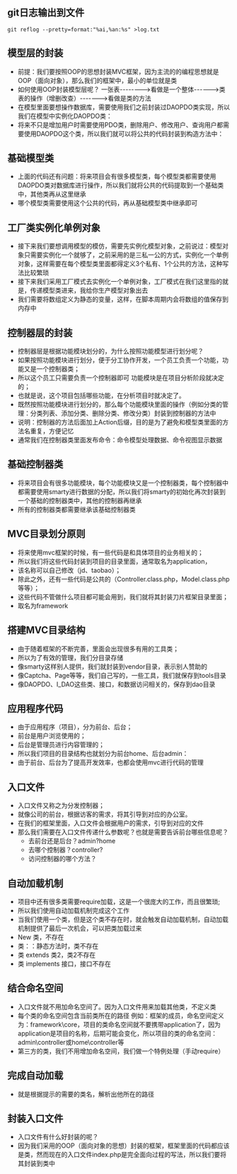 ## git日志输出到文件
``` git
git reflog --pretty=format:"%ai,%an:%s" >log.txt
```

## 模型层的封装
 - 前提：我们要按照OOP的思想封装MVC框架，因为主流的的编程思想就是OOP（面向对象），那么我们的框架中，最小的单位就是类
 - 如何使用OOP封装模型层呢？
   一张表-------->看做是一个整体------>类
   表的操作（增删改查）------->看做是类的方法
 - 在模型里面要想操作数据库，需要使用我们之前封装过DAOPDO类实现，所以我们在模型中实例化DAOPDO类：
 - 将来不只是增加用户时需要使用PDO类，删除用户、修改用户、查询用户都需要使用DAOPDO这个类，所以我们就可以将公共的代码封装到构造方法中：
## 基础模型类
 - 上面的代码还有问题：将来项目会有很多模型类，每个模型类都需要使用DAOPDO类对数据库进行操作，所以我们就将公共的代码提取到一个基础类中，其他类再从这里继承 
 - 哪个模型类需要使用这个公共的代码，再从基础模型类中继承即可
##	工厂类实例化单例对象
 - 接下来我们要想调用模型的模仿，需要先实例化模型对象，之前说过：模型对象只需要实例化一个就够了，之前采用的是三私一公的方式，实例化一个单例对象，这样需要在每个模型类里面都得定义3个私有、1个公共的方法，这种写法比较繁琐
 - 接下来我们采用工厂模式去实例化一个单例对象，工厂模式在我们这里指的就是，传递模型类进来，我给你生产模型对象出去
 - 我们需要将数组定义为静态的变量，这样，在脚本周期内会将数组的值保存到内存中
 
 
## 控制器层的封装
 - 控制器层是根据功能模块划分的，为什么按照功能模型进行划分呢？
 - 如果按照功能模块进行划分，便于分工协作开发，一个员工负责一个功能，功能又是一个控制器类；
 - 所以这个员工只需要负责一个控制器即可
功能模块是在项目分析阶段就决定的；
 - 也就是说，这个项目包括哪些功能，在分析项目时就决定了。
 - 既然按照功能模块进行划分的，那么每个功能模块里面的操作（例如分类的管理：分类列表、添加分类、删除分类、修改分类）封装到控制器的方法中
 - 说明：控制器的方法后面加上Action后缀，目的是为了避免和模型类里面的方法名重复，方便记忆
 - 通常我们在控制器类里面发布命令：命令模型处理数据、命令视图显示数据
## 基础控制器类
 - 将来项目会有很多功能模块，每个功能模块又是一个控制器类，每个控制器中都需要使用smarty进行数据的分配，所以我们将smarty的初始化再次封装到一个基础的控制器类中，其他的控制器再继承
 - 所有的控制器类都需要继承该基础控制器类

## MVC目录划分原则
 - 将来使用mvc框架的时候，有一些代码是和具体项目的业务相关的；
 - 所以我们将这些代码封装到项目的目录里面，通常取名为application，
 - 该名称可以自己修改（jd、taobao）；
 - 除此之外，还有一些代码是公共的（Controller.class.php，Model.class.php等等）；
 - 这些代码不管做什么项目都可能会用到，我们就将其封装刀片框架目录里面；
 - 取名为framework
## 搭建MVC目录结构
 - 由于随着框架的不断完善，里面会出现很多有用的工具类；
 - 所以为了有效的管理，我们分目录存储
 - 像smarty这样别人提供，我们就封装到vendor目录，表示别人赞助的
 - 像Captcha、Page等等，我们自己写的，一些工具，我们就保存到tools目录
 - 像DAOPDO、I_DAO这些类、接口，和数据访问相关的，保存到dao目录
## 应用程序代码
 - 由于应用程序（项目），分为前台、后台；
 - 前台是用户浏览使用的；
 - 后台是管理员进行内容管理的；
 - 所以我们项目的目录结构也就划分为前台home、后台admin：
 - 由于前台、后台为了提高开发效率，也都会使用mvc进行代码的管理
## 入口文件
 - 入口文件又称之为分发控制器；
 - 就像公司的前台，根据访客的需求，将其引导到对应的办公室。
 - 在我们的框架里面，入口文件会根据用户的需求，引导到对应的文件
 - 那么我们需要在入口文件传递什么参数呢？也就是需要告诉前台哪些信息呢？
    - 去前台还是后台？admin?home
    - 去哪个控制器？controller?
    - 访问控制器的哪个方法？
    
## 自动加载机制
 - 项目中还有很多类需要require加载，这是一个很庞大的工作，而且很繁琐;
 - 所以我们使用自动加载机制完成这个工作
 - 当我们使用一个类，但是这个类不存在时，就会触发自动加载机制，自动加载机制提供了最后一次机会，可以把类加载过来
 - New 类，不存在
 - 类：：静态方法时，类不存在
 - 类  extends  类2，类2不存在
 - 类 implements 接口，接口不存在
## 结合命名空间
 - 入口文件就不用加命名空间了。因为入口文件用来加载其他类，不定义类
 - 每个类的命名空间包含当前类所在的路径
 例如：框架的成员，命名空间定义为：framework\core，项目的类命名空间就不要携带application了，因为application是项目的名称，后期可能会变化，所以项目的类的命名空间：admin\controller或home\controller等
 - 第三方的类，我们不用增加命名空间，我们做一个特例处理（手动require）
## 完成自动加载
 - 就是根据提示的需要的类名，解析出他所在的路径
## 封装入口文件
 - 入口文件有什么好封装的呢？
 - 因为我们采用的OOP（面向对象的思想）封装的框架，框架里面的代码都应该是类，然而现在的入口文件index.php是完全面向过程的写法，所以我们要将其封装到类中

    



 

